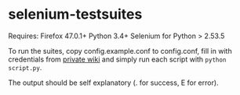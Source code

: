 # selenium-testsuites
Requires:
Firefox 47.0.1+
Python 3.4+
Selenium for Python > 2.53.5

To run the suites, copy config.example.conf to config.conf, fill in with credentials from [private wiki](https://wiki.libraries.coop/doku.php?id=coopweb:automating-regression-testing:credentials) and simply run each script with `python script.py`. 

The output should be self explanatory (. for success, E for error).
